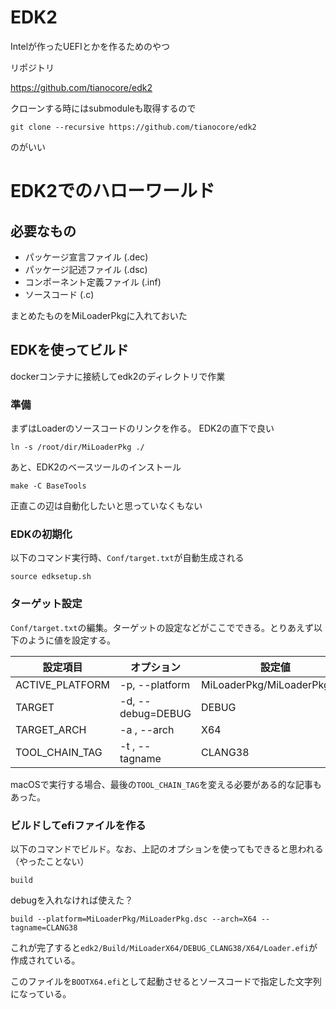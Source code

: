 # EDK2
Intelが作ったUEFIとかを作るためのやつ

リポジトリ

https://github.com/tianocore/edk2

クローンする時にはsubmoduleも取得するので
```
git clone --recursive https://github.com/tianocore/edk2
```
のがいい

# EDK2でのハローワールド

## 必要なもの
- パッケージ宣言ファイル (.dec)
- パッケージ記述ファイル (.dsc)
- コンポーネント定義ファイル (.inf)
- ソースコード (.c)

まとめたものをMiLoaderPkgに入れておいた



## EDKを使ってビルド
dockerコンテナに接続してedk2のディレクトリで作業

### 準備 
まずはLoaderのソースコードのリンクを作る。
EDK2の直下で良い
```:/root/edk2
ln -s /root/dir/MiLoaderPkg ./
```

あと、EDK2のベースツールのインストール
```
make -C BaseTools
```
正直この辺は自動化したいと思っていなくもない

### EDKの初期化
以下のコマンド実行時、`Conf/target.txt`が自動生成される
```
source edksetup.sh
```

### ターゲット設定
`Conf/target.txt`の編集。ターゲットの設定などがここでできる。とりあえず以下のように値を設定する。

| 設定項目 | オプション | 設定値 | 
| -- | -- | -- |
ACTIVE_PLATFORM | -p, --platform | MiLoaderPkg/MiLoaderPkg.dsc
TARGET | -d, --debug=DEBUG| DEBUG
TARGET_ARCH | -a , --arch | X64
TOOL_CHAIN_TAG |-t , --tagname | CLANG38

macOSで実行する場合、最後の`TOOL_CHAIN_TAG`を変える必要がある的な記事もあった。

### ビルドしてefiファイルを作る
以下のコマンドでビルド。なお、上記のオプションを使ってもできると思われる（やったことない）
```:edk2/
build 
```

debugを入れなければ使えた？
```
build --platform=MiLoaderPkg/MiLoaderPkg.dsc --arch=X64 --tagname=CLANG38
```



これが完了すると`edk2/Build/MiLoaderX64/DEBUG_CLANG38/X64/Loader.efi`が作成されている。

このファイルを`BOOTX64.efi`として起動させるとソースコードで指定した文字列になっている。




